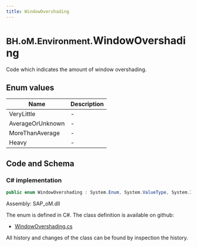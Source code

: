 ```yaml
---
title: WindowOvershading
---
```


# <small>BH.oM.Environment.</small>**WindowOvershading**

Code which indicates the amount of window overshading.

## Enum values

| Name            | Description                                                    |
|-----------------|----------------------------------------------------------------|
| VeryLittle |  -  |
| AverageOrUnknown |  -  |
| MoreThanAverage |  -  |
| Heavy |  -  |


## Code and Schema

### C# implementation

``` C# title="C#"
public enum WindowOvershading : System.Enum, System.ValueType, System.IComparable, System.ISpanFormattable, System.IFormattable, System.IConvertible
```

Assembly: SAP_oM.dll

The enum is defined in C#. The class definition is available on github:

- [WindowOvershading.cs](https://github.com/BHoM/SAP_Toolkit/blob/develop/SAP_oM/Enums\WindowOvershading.cs)

All history and changes of the class can be found by inspection the history.

